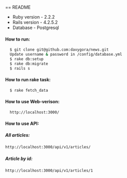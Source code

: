 == README

* Ruby version - 2.2.2
* Rails version - 4.2.5.2
* Database - Postgresql

#### How to run:
```sh
  $ git clone git@github.com:davygora/news.git
  Update username & password in /config/database.yml
  $ rake db:setup
  $ rake db:migrate
  $ rails s
```

#### How to run rake task:
```sh
  $ rake fetch_data
```
#### How to use Web-verison:
```sh
  http://localhost:3000/
```  
#### How to use API:
##### All articles:
```sh
http://localhost:3000/api/v1/articles/
```

##### Article by id:
```sh
http://localhost:3000/api/v1/articles/1
```
